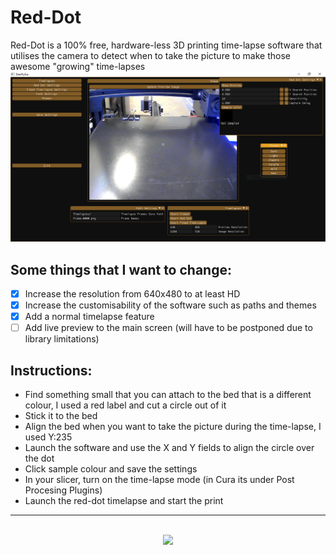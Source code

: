 # Red-Dot
Red-Dot is a 100% free, hardware-less 3D printing time-lapse software that utilises the camera to detect when to take the picture to make those awesome "growing" time-lapses
![mainScreen](https://github.com/hamolicious/Red-Dot/blob/main/screenshots/main_screen_screenshot.png?raw=true)

## Some things that I want to change:
- [x] Increase the resolution from 640x480 to at least HD
- [x] Increase the customisability of the software such as paths and themes
- [x] Add a normal timelapse feature
- [ ] Add live preview to the main screen (will have to be postponed due to library limitations)

## Instructions:
- Find something small that you can attach to the bed that is a different colour, I used a red label and cut a circle out of it
- Stick it to the bed
- Align the bed when you want to take the picture during the time-lapse, I used Y:235
- Launch the software and use the X and Y fields to align the circle over the dot
- Click sample colour and save the settings
- In your slicer, turn on the time-lapse mode (in Cura its under Post Procesing Plugins)
- Launch the red-dot timelapse and start the print

---

<p align="center">
<br>
<a href="https://www.buymeacoffee.com/hamolicious">
<img src="https://github.com/appcraftstudio/buymeacoffee/raw/master/Images/snapshot-bmc-button.png" width="300">
</a>
</p>
